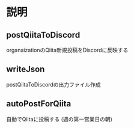 # 説明
## postQiitaToDiscord
organaizationのQiita新規投稿をDiscordに反映する
## writeJson
postQiitaToDiscordの出力ファイル作成

## autoPostForQiita
自動でQiitaに投稿する
(週の第一営業日の朝)
